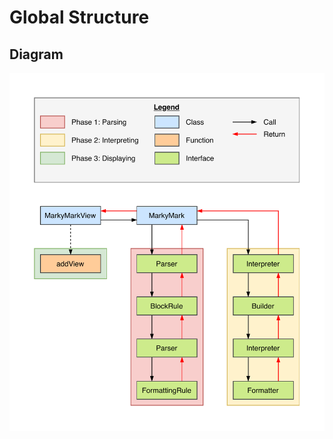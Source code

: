 # Global Structure

## Diagram

![Global Structure Diagram](/Resources/Diagrams/GlobalStructureDiagram.png)
